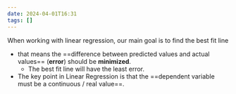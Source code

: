 ```yaml
---
date: 2024-04-01T16:31
tags: []
---
```

When working with linear regression, our main goal is to find the best fit line
- that means the ==difference between predicted values and actual values== (**error**) should be **minimized**.
	- The best fit line will have the least error.
- The key point in Linear Regression is that the ==dependent variable must be a continuous / real value==. 